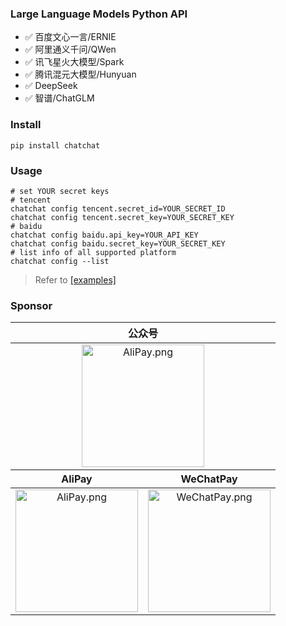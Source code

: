 ### Large Language Models Python API
- ✅ 百度文心一言/ERNIE
- ✅ 阿里通义千问/QWen
- ✅ 讯飞星火大模型/Spark
- ✅ 腾讯混元大模型/Hunyuan
- ✅ DeepSeek
- ✅ 智谱/ChatGLM

### Install
```shell
pip install chatchat
```

### Usage
```shell
# set YOUR secret keys
# tencent
chatchat config tencent.secret_id=YOUR_SECRET_ID
chatchat config tencent.secret_key=YOUR_SECRET_KEY
# baidu
chatchat config baidu.api_key=YOUR_API_KEY
chatchat config baidu.secret_key=YOUR_SECRET_KEY
# list info of all supported platform
chatchat config --list
```
> Refer to [\[examples\]](./examples)

### Sponsor
<table align="center">
    <thead>
        <tr>
            <th colspan="2">公众号</th>
        </tr>
    </thead>
    <tbody align="center" valign="center">
        <tr>
            <td colspan="2"><img src="https://www.chatqkv.com/ghstatic/images/ofa_m.png" style="height: 196px" alt="AliPay.png"></td>
        </tr>
    </tbody>
    <thead>
        <tr>
            <th>AliPay</th>
            <th>WeChatPay</th>
        </tr>
    </thead>
    <tbody align="center" valign="center">
        <tr>
            <td><img src="https://www.chatqkv.com/AliPay.png" style="width: 196px; height: 196px" alt="AliPay.png"></td>
            <td><img src="https://www.chatqkv.com/WeChatPay.png" style="width: 196px; height: 196px" alt="WeChatPay.png"></td>
        </tr>
    </tbody>
</table>

